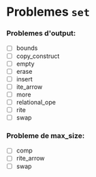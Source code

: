 # Problemes `set`

### Problemes d'output:

- [ ] bounds
- [ ] copy_construct
- [ ] empty
- [ ] erase
- [ ] insert
- [ ] ite_arrow
- [ ] more
- [ ] relational_ope
- [ ] rite
- [ ] swap

### Probleme de max_size:

- [ ] comp
- [ ] rite_arrow
- [ ] swap